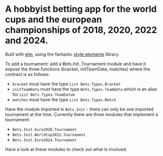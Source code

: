 # A hobbyist betting app for the world cups and the european championships of 2018, 2020, 2022 and 2024.
Built with [elm](http://elm-lang.org/), using the fantastic [style-elements](http://package.elm-lang.org/packages/mdgriffith/style-elements/latest) library.

To add a tournament: add a Bets.Init.<your-tournament-name>.Tournament module
and have it expose the three functions (bracket, initTeamData, matches) where the contract is as follows:
- `bracket` must have the type `List Bets.Types.Bracket`
- `initTeamData` must have the type `Bets.Types.TeamData` which is an alias for `List Bets.Types.TeamDatum`
- `matches` must have the type `List Bets.Types.Match`


Have the module imported in `Bets.Init` - there can only be one imported tournament at the time. Currently there are three modules that implement a tournament:
* `Bets.Init.Euro2020.Tournament`
* `Bets.Init.WorldCup2022.Tournament`
* `Bets.Init.Euro2024.Tournament`

Have a look at these modules to check out what is involved.